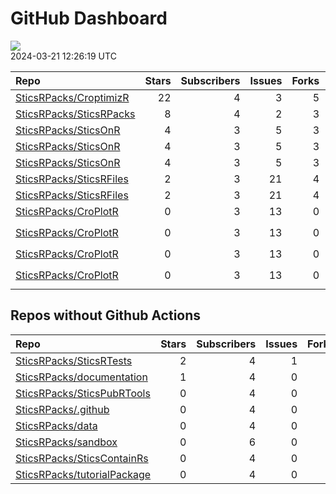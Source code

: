 GitHub Dashboard
================

![](https://github.com/SticsRPacks/status/workflows/Render%20Status/badge.svg)  
2024-03-21 12:26:19 UTC

| Repo                                                                  | Stars | Subscribers | Issues | Forks | Status                                                                                                                                                                                                                                                                                                                                                                                                                                                      | Commit                                                                                                                                                                          |
|:----------------------------------------------------------------------|------:|------------:|-------:|------:|:------------------------------------------------------------------------------------------------------------------------------------------------------------------------------------------------------------------------------------------------------------------------------------------------------------------------------------------------------------------------------------------------------------------------------------------------------------|:--------------------------------------------------------------------------------------------------------------------------------------------------------------------------------|
| [SticsRPacks/CroptimizR](https://github.com/SticsRPacks/CroptimizR)   |    22 |           4 |      3 |     5 | [![](https://github.com/SticsRPacks/CroptimizR/workflows/R-CMD-check/badge.svg)](https://github.com/SticsRPacks/CroptimizR/actions/runs/8357611303) [![](https://github.com/SticsRPacks/CroptimizR/workflows/test-coverage/badge.svg)](https://github.com/SticsRPacks/CroptimizR/actions/runs/8357611319)                                                                                                                                                   | <a href="https://github.com/SticsRPacks/CroptimizR/commit/46030538d2fb260b04f61386669f8774a2e7a9f3" title="Merge pull request #15 from SticsRPacks/add-licence-file">460305</a> |
| [SticsRPacks/SticsRPacks](https://github.com/SticsRPacks/SticsRPacks) |     8 |           4 |      2 |     3 | [![](https://github.com/SticsRPacks/SticsRPacks/workflows/R-CMD-check/badge.svg)](https://github.com/SticsRPacks/SticsRPacks/actions/runs/8357277384) [![](https://github.com/SticsRPacks/SticsRPacks/workflows/Update%20CITATION.cff/badge.svg)](https://github.com/SticsRPacks/SticsRPacks/actions/runs/8357277376)                                                                                                                                       | <a href="https://github.com/SticsRPacks/SticsRPacks/commit/f518ad0272a702e0ae2b3d042fd3fc139600015b" title="Update license (LGPL)">f518ad</a>                                   |
| [SticsRPacks/SticsOnR](https://github.com/SticsRPacks/SticsOnR)       |     4 |           3 |      5 |     3 | [![](https://github.com/SticsRPacks/SticsOnR/workflows/test-coverage/badge.svg)](https://github.com/SticsRPacks/SticsOnR/actions/runs/8357772906)                                                                                                                                                                                                                                                                                                           | <a href="https://github.com/SticsRPacks/SticsOnR/commit/43b668cee45360593aea9739e7cd07355ce4217f" title="Merge pull request #21 from SticsRPacks/add-licence-file">43b668</a>   |
| [SticsRPacks/SticsOnR](https://github.com/SticsRPacks/SticsOnR)       |     4 |           3 |      5 |     3 | [![](https://github.com/SticsRPacks/SticsOnR/workflows/R-CMD-check/badge.svg)](https://github.com/SticsRPacks/SticsOnR/actions/runs/8361122727)                                                                                                                                                                                                                                                                                                             | <a href="https://github.com/SticsRPacks/SticsOnR/commit/4ee84ab93e17809c9bff1d2f17531fd10eb2442a" title="indentations, lines length, functions @return, ...">4ee84a</a>         |
| [SticsRPacks/SticsOnR](https://github.com/SticsRPacks/SticsOnR)       |     4 |           3 |      5 |     3 | [![](https://github.com/SticsRPacks/SticsOnR/workflows/Update%20CITATION.cff/badge.svg)](https://github.com/SticsRPacks/SticsOnR/actions/runs/8021559644)                                                                                                                                                                                                                                                                                                   | <a href="https://github.com/SticsRPacks/SticsOnR/commit/85c3582359ae654f5e854ee3167adb0c0ddd1083" title="New release 1.2.0 (#20)">85c358</a>                                    |
| [SticsRPacks/SticsRFiles](https://github.com/SticsRPacks/SticsRFiles) |     2 |           3 |     21 |     4 | [![](https://github.com/SticsRPacks/SticsRFiles/workflows/Update%20CITATION.cff/badge.svg)](https://github.com/SticsRPacks/SticsRFiles/actions/runs/8021720152)                                                                                                                                                                                                                                                                                             | <a href="https://github.com/SticsRPacks/SticsRFiles/commit/69e5fdde933c7d59e7baf36d824b8ba861f9155a" title="fix: is_stics_param (#62)">69e5fd</a>                               |
| [SticsRPacks/SticsRFiles](https://github.com/SticsRPacks/SticsRFiles) |     2 |           3 |     21 |     4 | [![](https://github.com/SticsRPacks/SticsRFiles/workflows/R-CMD-check/badge.svg)](https://github.com/SticsRPacks/SticsRFiles/actions/runs/8360665507) [![](https://github.com/SticsRPacks/SticsRFiles/workflows/test-coverage/badge.svg)](https://github.com/SticsRPacks/SticsRFiles/actions/runs/8360665516)                                                                                                                                               | <a href="https://github.com/SticsRPacks/SticsRFiles/commit/c779b137bc81593c32847e6514c86bd1b10d6653" title="Fix get file with usm names (#71)">c779b1</a>                       |
| [SticsRPacks/CroPlotR](https://github.com/SticsRPacks/CroPlotR)       |     0 |           3 |     13 |     0 | [![](https://github.com/SticsRPacks/CroPlotR/workflows/Update%20CITATION.cff/badge.svg)](https://github.com/SticsRPacks/CroPlotR/actions/runs/7221299626)                                                                                                                                                                                                                                                                                                   | <a href="https://github.com/SticsRPacks/CroPlotR/commit/6aa8a81ba8aa9a15e50c70920e9a8cae7d935443" title="Merge pull request #33 from SticsRPacks/sbuis-patch-1">6aa8a8</a>      |
| [SticsRPacks/CroPlotR](https://github.com/SticsRPacks/CroPlotR)       |     0 |           3 |     13 |     0 | [![](https://github.com/SticsRPacks/CroPlotR/workflows/R-CMD-check/badge.svg)](https://github.com/SticsRPacks/CroPlotR/actions/runs/8366513569) [![](https://github.com/SticsRPacks/CroPlotR/workflows/test-coverage/badge.svg)](https://github.com/SticsRPacks/CroPlotR/actions/runs/8366513573) [![](https://github.com/SticsRPacks/CroPlotR/workflows/Snapshot%20Comparison/badge.svg)](https://github.com/SticsRPacks/CroPlotR/actions/runs/8366513570) | <a href="https://github.com/SticsRPacks/CroPlotR/commit/fa5624472e27fa1d4ead0ba4f056623601a05976" title="Removed plot title for case all_situations, 2nd attempt">fa5624</a>    |
| [SticsRPacks/CroPlotR](https://github.com/SticsRPacks/CroPlotR)       |     0 |           3 |     13 |     0 | [![](https://github.com/SticsRPacks/CroPlotR/workflows/Update%20CITATION.cff/badge.svg)](https://github.com/SticsRPacks/CroPlotR/actions/runs/7221299626)                                                                                                                                                                                                                                                                                                   | <a href="https://github.com/SticsRPacks/CroPlotR/commit/6aa8a81ba8aa9a15e50c70920e9a8cae7d935443" title="Merge pull request #33 from SticsRPacks/sbuis-patch-1">6aa8a8</a>      |
| [SticsRPacks/CroPlotR](https://github.com/SticsRPacks/CroPlotR)       |     0 |           3 |     13 |     0 | [![](https://github.com/SticsRPacks/CroPlotR/workflows/R-CMD-check/badge.svg)](https://github.com/SticsRPacks/CroPlotR/actions/runs/8366513569) [![](https://github.com/SticsRPacks/CroPlotR/workflows/test-coverage/badge.svg)](https://github.com/SticsRPacks/CroPlotR/actions/runs/8366513573) [![](https://github.com/SticsRPacks/CroPlotR/workflows/Snapshot%20Comparison/badge.svg)](https://github.com/SticsRPacks/CroPlotR/actions/runs/8366513570) | <a href="https://github.com/SticsRPacks/CroPlotR/commit/fa5624472e27fa1d4ead0ba4f056623601a05976" title="Removed plot title for case all_situations, 2nd attempt">fa5624</a>    |

## Repos without Github Actions

| Repo                                                                          | Stars | Subscribers | Issues | Forks |
|:------------------------------------------------------------------------------|------:|------------:|-------:|------:|
| [SticsRPacks/SticsRTests](https://github.com/SticsRPacks/SticsRTests)         |     2 |           4 |      1 |     1 |
| [SticsRPacks/documentation](https://github.com/SticsRPacks/documentation)     |     1 |           4 |      0 |     0 |
| [SticsRPacks/SticsPubRTools](https://github.com/SticsRPacks/SticsPubRTools)   |     0 |           4 |      0 |     0 |
| [SticsRPacks/.github](https://github.com/SticsRPacks/.github)                 |     0 |           4 |      0 |     0 |
| [SticsRPacks/data](https://github.com/SticsRPacks/data)                       |     0 |           4 |      0 |     0 |
| [SticsRPacks/sandbox](https://github.com/SticsRPacks/sandbox)                 |     0 |           6 |      0 |     0 |
| [SticsRPacks/SticsContainRs](https://github.com/SticsRPacks/SticsContainRs)   |     0 |           4 |      0 |     0 |
| [SticsRPacks/tutorialPackage](https://github.com/SticsRPacks/tutorialPackage) |     0 |           4 |      0 |     0 |
